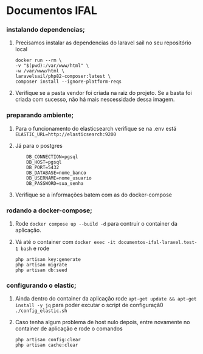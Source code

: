 # Documentos IFAL

### instalando dependencias;

1. Precisamos instalar as dependencias do laravel sail no seu repositório local
    ```
    docker run --rm \
    -v "$(pwd):/var/www/html" \
    -w /var/www/html \
    laravelsail/php82-composer:latest \
    composer install --ignore-platform-reqs
    ```

2. Verifique se a pasta vendor foi criada na raiz do projeto. Se a basta foi criada com sucesso, não há mais nescessidade dessa imagem.

### preparando ambiente;

1. Para o funcionamento do elasticsearch verifique se na .env está `ELASTIC_URL=http://elasticsearch:9200`

2. Já para o postgres 
    ```
        DB_CONNECTION=pgsql
        DB_HOST=pgsql
        DB_PORT=5432
        DB_DATABASE=nome_banco
        DB_USERNAME=nome_usuario
        DB_PASSWORD=sua_senha
    ```
3. Verifique se a informações batem com as do docker-compose


### rodando a docker-compose;

1. Rode `docker compose up --build -d` para contruir o container da aplicação.

2. Vá até o container com `docker exec -it documentos-ifal-laravel.test-1 bash` e rode
    ```
    php artisan key:generate
    php artisan migrate
    php artisan db:seed

    ```
### configurando o elastic;

1. Ainda dentro do container da aplicação rode `apt-get update && apt-get install -y jq` para poder excutar o script de configuraçã0 `./config_elastic.sh`

2. Caso tenha algum problema de host nulo depois, entre novamente no container de aplicação e rode o comandos
    ```
    php artisan config:clear
    php artisan cache:clear

    ```

